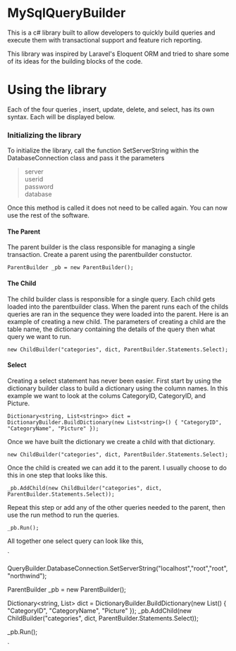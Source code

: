 # MySqlQueryBuilder

This is a c# library built to allow developers to quickly build queries and execute them with transactional support and feature rich reporting.

This library was inspired by Laravel's Eloquent ORM and tried to share some of its ideas for the building blocks of the code. 

# Using the library

Each of the four queries , insert, update, delete, and select, has its own syntax. Each will be displayed below. 

### Initializing the library

To initialize the library, call the function SetServerString within the DatabaseConnection class and pass it the parameters

> server      
> userid      
> password    
> database    

Once this method is called it does not need to be called again. You can now use the rest of the software. 

#### The Parent

The parent builder is the class responsible for managing a single transaction. Create a parent using the parentbuilder constuctor. 

`
ParentBuilder _pb = new ParentBuilder();
`

#### The Child

The child builder class is responsible for a single query. Each child gets loaded into the parentbuilder class. When the parent runs 
each of the childs queries are ran in the sequence they were loaded into the parent. Here is an example of creating a new child. 
The parameters of creating a child are the table name, the dictionary containing the details of the query then what query we want to run.

`
new ChildBuilder("categories", dict, ParentBuilder.Statements.Select);
`

#### Select
Creating a select statement has never been easier. First start by using the dictionary builder class to build a dictionary using the 
column names. In this example we want to look at the colums CategoryID, CategoryID, and Picture.

`
Dictionary<string, List<string>> dict = DictionaryBuilder.BuildDictionary(new List<string>() { "CategoryID", "CategoryName", "Picture" });
`

Once we have built the dictionary we create a child with that dictionary. 

`
new ChildBuilder("categories", dict, ParentBuilder.Statements.Select);
`

Once the child is created we can add it to the parent. I usually choose to do this in one step that looks like this.

`
_pb.AddChild(new ChildBuilder("categories", dict, ParentBuilder.Statements.Select));
`

Repeat this step or add any of the other queries needed to the parent, then use the run method to run the queries.

`
_pb.Run();
`

All together one select query can look like this,

`

QueryBuilder.DatabaseConnection.SetServerString("localhost","root","root","northwind");

ParentBuilder _pb = new ParentBuilder();

Dictionary<string, List<string>> dict = DictionaryBuilder.BuildDictionary(new List<string>() { "CategoryID", "CategoryName", "Picture" });
_pb.AddChild(new ChildBuilder("categories", dict, ParentBuilder.Statements.Select));

_pb.Run();

`
